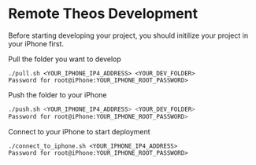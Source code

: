 # Remote Theos Development

Before starting developing your project, you should initilize your project in your iPhone first.

Pull the folder you want to develop
```
./pull.sh <YOUR_IPHONE_IP4_ADDRESS> <YOUR_DEV_FOLDER>
Password for root@iPhone:YOUR_IPHONE_ROOT_PASSWORD>
```

Push the folder to your iPhone
```sh
./push.sh <YOUR_IPHONE_IP4_ADDRESS> <YOUR_DEV_FOLDER>
Password for root@iPhone:YOUR_IPHONE_ROOT_PASSWORD>
```

Connect to your iPhone to start deployment
```
./connect_to_iphone.sh <YOUR_IPHONE_IP4_ADDRESS>
Password for root@iPhone:YOUR_IPHONE_ROOT_PASSWORD>
```
